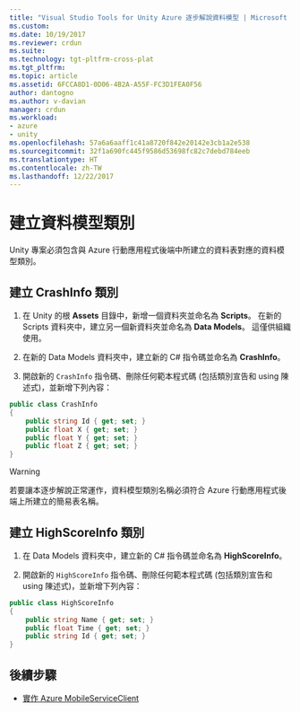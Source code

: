 ```yaml
---
title: "Visual Studio Tools for Unity Azure 逐步解說資料模型 | Microsoft Docs"
ms.custom: 
ms.date: 10/19/2017
ms.reviewer: crdun
ms.suite: 
ms.technology: tgt-pltfrm-cross-plat
ms.tgt_pltfrm: 
ms.topic: article
ms.assetid: 6FCCA8D1-0D06-4B2A-A55F-FC3D1FEA0F56
author: dantogno
ms.author: v-davian
manager: crdun
ms.workload:
- azure
- unity
ms.openlocfilehash: 57a6a6aaff1c41a8720f842e20142e3cb1a2e538
ms.sourcegitcommit: 32f1a690fc445f9586d53698fc82c7debd784eeb
ms.translationtype: HT
ms.contentlocale: zh-TW
ms.lasthandoff: 12/22/2017
---
```

# <a name="create-data-model-classes"></a>建立資料模型類別

Unity 專案必須包含與 Azure 行動應用程式後端中所建立的資料表對應的資料模型類別。

## <a name="create-the-crashinfo-class"></a>建立 CrashInfo 類別

1. 在 Unity 的根 **Assets** 目錄中，新增一個資料夾並命名為 **Scripts**。 在新的 Scripts 資料夾中，建立另一個新資料夾並命名為 **Data Models**。 這僅供組織使用。

2. 在新的 Data Models 資料夾中，建立新的 C# 指令碼並命名為 **CrashInfo**。

3. 開啟新的 `CrashInfo` 指令碼、刪除任何範本程式碼 (包括類別宣告和 using 陳述式)，並新增下列內容：

  ```csharp
  public class CrashInfo
  {
      public string Id { get; set; }
      public float X { get; set; }
      public float Y { get; set; }
      public float Z { get; set; }
  }
  ```

  > [!WARNING]
  > 若要讓本逐步解說正常運作，資料模型類別名稱必須符合 Azure 行動應用程式後端上所建立的簡易表名稱。

## <a name="create-the-highscoreinfo-class"></a>建立 HighScoreInfo 類別

1. 在 Data Models 資料夾中，建立新的 C# 指令碼並命名為 **HighScoreInfo**。

2. 開啟新的 `HighScoreInfo` 指令碼、刪除任何範本程式碼 (包括類別宣告和 using 陳述式)，並新增下列內容：

  ```csharp
  public class HighScoreInfo
  {
      public string Name { get; set; }
      public float Time { get; set; }
      public string Id { get; set; }
  }
  ```

  ## <a name="next-step"></a>後續步驟

  * [實作 Azure MobileServiceClient](visual-studio-tools-for-unity-azure-mobile-client.md)
